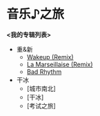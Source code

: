 # 音乐♪之旅

**<我的专辑列表>**

* 重&新
  * [Wakeup (Remix)](wakeup.mp3)
  * [La Marseillaise (Remix)](pon.mp3)
  * [Bad Rhythm](badrhythm.mp3)
* 干冰
  * [城市南北]
  * [干冰]
  * [考试之旅]
